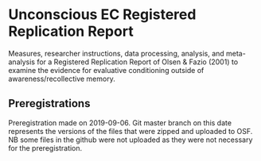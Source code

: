 # Unconscious EC Registered Replication Report

Measures, researcher instructions, data processing, analysis, and meta-analysis for a Registered Replication Report of Olsen & Fazio (2001) to examine the evidence for evaluative conditioning outside of awareness/recollective memory. 

## Preregistrations

Preregistration made on 2019-09-06. Git master branch on this date represents the versions of the files that  were zipped and uploaded to OSF. NB some files in the github were not uploaded as they were not necessary for the preregistration.